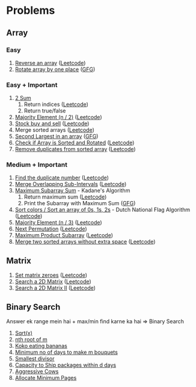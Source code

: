 # Problems

## Array

### Easy

1.  [Reverse an array](reverse_array.cpp) ([Leetcode](https://www.geeksforgeeks.org/problems/reverse-an-array/0))
2.  [Rotate array by one place](rotate_array_by_one_place.cpp) ([GFG](https://www.geeksforgeeks.org/problems/cyclically-rotate-an-array-by-one2614/1))

### Easy + Important

1.  [2 Sum](2_sum.cpp)
    1. Return indices ([Leetcode](https://leetcode.com/problems/two-sum/description/))
    2. Return true/false
2.  [Majority Element (n / 2)](majority_element_n_2.cpp) ([Leetcode](https://leetcode.com/problems/majority-element/description/))
3.  [Stock buy and sell](stock_buy_and_sell.cpp) ([Leetcode](https://leetcode.com/problems/best-time-to-buy-and-sell-stock/))
4.  Merge sorted arrays ([Leetcode](https://leetcode.com/problems/merge-sorted-array/description/))
5.  [Second Largest in an array](second_largest_in_array.cpp) ([GFG](https://www.geeksforgeeks.org/problems/second-largest3735/1))
6.  [Check if Array is Sorted and Rotated](check_array_is_sorted_and_rotated.cpp) ([Leetcode](https://leetcode.com/problems/check-if-array-is-sorted-and-rotated/description/))
7.  [Remove duplicates from sorted array](remove_duplicates_from_sorted_array.cpp) ([Leetcode](https://leetcode.com/problems/remove-duplicates-from-sorted-array/description/))

### Medium + Important

1.  [Find the duplicate number](find_duplicate_number.cpp) ([Leetcode](https://leetcode.com/problems/find-the-duplicate-number/description/))
2.  [Merge Overlapping Sub-Intervals](merge_intervals.cpp) ([Leetcode](https://leetcode.com/problems/merge-intervals/description/))
3.  [Maximum Subarray Sum](maximum_subarray_sum.cpp) - Kadane's Algorithm
    1. Return maximum sum ([Leetcode](https://leetcode.com/problems/maximum-subarray/description/))
    2. Print the Subarray with Maximum Sum ([GFG](https://www.geeksforgeeks.org/problems/maximum-sub-array5443/1))
4.  [Sort colors / Sort an array of 0s, 1s, 2s](sort_colors.cpp) - Dutch National Flag Algorithm ([Leetcode](https://leetcode.com/problems/sort-colors/description/))
5.  [Majority Element (n / 3)](majority_element_n_3.cpp) ([Leetcode](https://leetcode.com/problems/majority-element-ii/description/))
6.  [Next Permutation](next_permutation.cpp) ([Leetcode](https://leetcode.com/problems/next-permutation/))
7.  [Maximum Product Subarray](maximum_product_subarray.cpp) ([Leetcode](https://leetcode.com/problems/maximum-product-subarray/))
8.  [Merge two sorted arrays without extra space](merge_two_sorted_arrays_without_extra_space.cpp) ([Leetcode](https://www.geeksforgeeks.org/problems/merge-two-sorted-arrays-1587115620/1))

## Matrix

1.  [Set matrix zeroes](set_matrix_zeroes.cpp) ([Leetcode](https://leetcode.com/problems/set-matrix-zeroes/))
2.  [Search a 2D Matrix](search_2d_matrix.cpp) ([Leetcode](https://leetcode.com/problems/search-a-2d-matrix/))
3.  [Search a 2D Matrix II](search_2d_matrix_ii.cpp) ([Leetcode](https://leetcode.com/problems/search-a-2d-matrix-ii/))

## Binary Search

Answer ek range mein hai + max/min find karne ka hai => Binary Search

1. [Sqrt(x)](sqrt.cpp)
2. [nth root of m](nth_root_of_m.cpp)
3. [Koko eating bananas](koko_eating_bananas.cpp)
4. [Minimum no of days to make m bouquets](min_days_to_make_m_bouquets.cpp)
5. [Smallest divisor](smallest_divisor.cpp)
6. [Capacity to Ship packages within d days](capacity_to_ship_packages.cpp)
7. [Aggressive Cows](aggressive_cows.cpp)
8. [Allocate Minimum Pages](allocate_min_pages.cpp)
